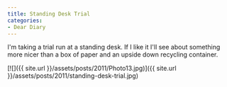 ```yaml
---
title: Standing Desk Trial
categories:
- Dear Diary
---
```


I'm taking a trial run at a standing desk. If I like it I'll see about something more nicer than a box of paper and an upside down recycling container.

[![]({{ site.url }}/assets/posts/2011/Photo13.jpg)]({{ site.url }}/assets/posts/2011/standing-desk-trial.jpg)
